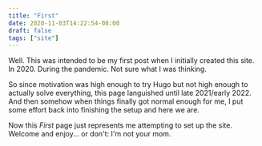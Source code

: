```yaml
---
title: "First"
date: 2020-11-03T14:22:54-08:00
draft: false
tags: ["site"]
---
```


Well. This was intended to be my first post when I initially created this site. In 2020. During the pandemic. Not sure what I was thinking.

So since motivation was high enough to try Hugo but not high enough to actually solve everything, this page languished until late 2021/early 2022. And then somehow when things finally got normal enough for me, I put some effort back into finishing the setup and here we are.

Now this *First* page just represents me attempting to set up the site. Welcome and enjoy... or don't: I'm not your mom.
